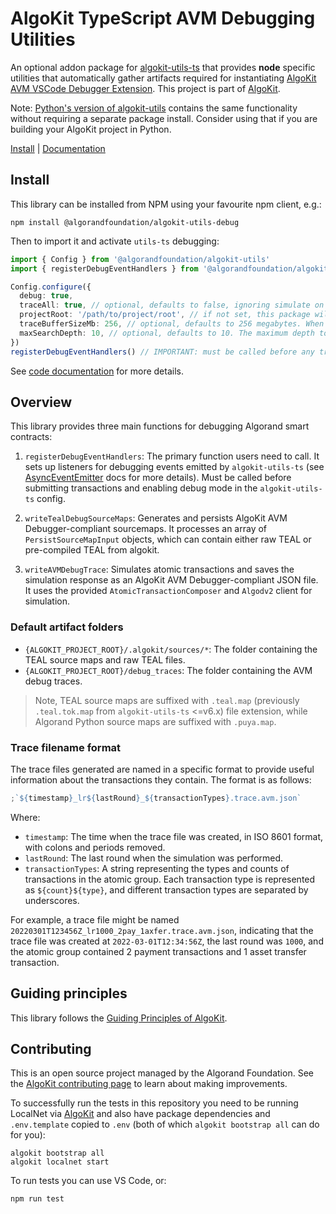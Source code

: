 ﻿# AlgoKit TypeScript AVM Debugging Utilities

An optional addon package for [algokit-utils-ts](https://github.com/algorandfoundation/algokit-utils-ts) that provides **node** specific utilities that automatically gather artifacts required for instantiating [AlgoKit AVM VSCode Debugger Extension](https://github.com/algorandfoundation/algokit-avm-vscode-debugger). This project is part of [AlgoKit](https://github.com/algorandfoundation/algokit-cli).

Note: [Python's version of algokit-utils](https://github.com/algorandfoundation/algokit-utils-py) contains the same functionality without requiring a separate package install. Consider using that if you are building your AlgoKit project in Python.

[Install](#install) | [Documentation](docs/code/README.md)

## Install

This library can be installed from NPM using your favourite npm client, e.g.:

```
npm install @algorandfoundation/algokit-utils-debug
```

Then to import it and activate `utils-ts` debugging:

```typescript
import { Config } from '@algorandfoundation/algokit-utils'
import { registerDebugEventHandlers } from '@algorandfoundation/algokit-utils-debug'

Config.configure({
  debug: true,
  traceAll: true, // optional, defaults to false, ignoring simulate on successfull transactions.
  projectRoot: '/path/to/project/root', // if not set, this package will try to find the project root automatically using either the 'ALGOKIT_PROJECT_ROOT' environment variable or by searching you project structure
  traceBufferSizeMb: 256, // optional, defaults to 256 megabytes. When the output folder containing debug trace files exceeds the size, oldest files are removed to optimize for storage consumption. This is useful when you are running a long running application and want to keep the trace files for debugging purposes but also be mindful of storage consumption.
  maxSearchDepth: 10, // optional, defaults to 10. The maximum depth to search for an `algokit` config file. By default it will traverse at most `10` folders searching for `.algokit.toml` file which will be used to determine the algokit compliant project root path. Ignored if `projectRoot` is provided directly or via `ALGOKIT_PROJECT_ROOT` environment variable.
})
registerDebugEventHandlers() // IMPORTANT: must be called before any transactions are submitted.
```

See [code documentation](./docs/code/README.md) for more details.

## Overview

This library provides three main functions for debugging Algorand smart contracts:

1. `registerDebugEventHandlers`: The primary function users need to call. It sets up listeners for debugging events emitted by `algokit-utils-ts` (see [AsyncEventEmitter](https://github.com/algorandfoundation/algokit-utils-ts/blob/main/docs/capabilities/event-emitter.md) docs for more details). Must be called before submitting transactions and enabling debug mode in the `algokit-utils-ts` config.

2. `writeTealDebugSourceMaps`: Generates and persists AlgoKit AVM Debugger-compliant sourcemaps. It processes an array of `PersistSourceMapInput` objects, which can contain either raw TEAL or pre-compiled TEAL from algokit.

3. `writeAVMDebugTrace`: Simulates atomic transactions and saves the simulation response as an AlgoKit AVM Debugger-compliant JSON file. It uses the provided `AtomicTransactionComposer` and `Algodv2` client for simulation.

### Default artifact folders

- `{ALGOKIT_PROJECT_ROOT}/.algokit/sources/*`: The folder containing the TEAL source maps and raw TEAL files.
- `{ALGOKIT_PROJECT_ROOT}/debug_traces`: The folder containing the AVM debug traces.

> Note, TEAL source maps are suffixed with `.teal.map` (previously `.teal.tok.map` from `algokit-utils-ts` <=v6.x) file extension, while Algorand Python source maps are suffixed with `.puya.map`.

### Trace filename format

The trace files generated are named in a specific format to provide useful information about the transactions they contain. The format is as follows:

```ts
;`${timestamp}_lr${lastRound}_${transactionTypes}.trace.avm.json`
```

Where:

- `timestamp`: The time when the trace file was created, in ISO 8601 format, with colons and periods removed.
- `lastRound`: The last round when the simulation was performed.
- `transactionTypes`: A string representing the types and counts of transactions in the atomic group. Each transaction type is represented as `${count}${type}`, and different transaction types are separated by underscores.

For example, a trace file might be named `20220301T123456Z_lr1000_2pay_1axfer.trace.avm.json`, indicating that the trace file was created at `2022-03-01T12:34:56Z`, the last round was `1000`, and the atomic group contained 2 payment transactions and 1 asset transfer transaction.

## Guiding principles

This library follows the [Guiding Principles of AlgoKit](https://github.com/algorandfoundation/algokit-cli/blob/main/docs/algokit.md#guiding-principles).

## Contributing

This is an open source project managed by the Algorand Foundation. See the [AlgoKit contributing page](https://github.com/algorandfoundation/algokit-cli/blob/main/CONTRIBUTING.md) to learn about making improvements.

To successfully run the tests in this repository you need to be running LocalNet via [AlgoKit](https://github.com/algorandfoundation/algokit-cli) and also have package dependencies and `.env.template` copied to `.env` (both of which `algokit bootstrap all` can do for you):

```
algokit bootstrap all
algokit localnet start
```

To run tests you can use VS Code, or:

```
npm run test
```
